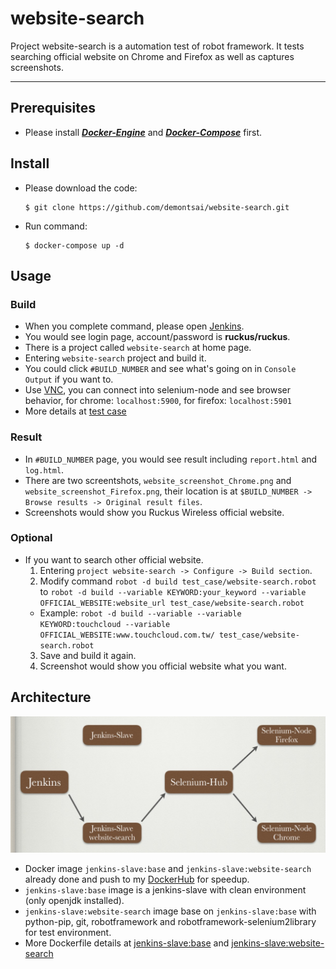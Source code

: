 # website-search
  Project website-search is a automation test of robot framework. It tests searching official website on Chrome and Firefox as well as captures screenshots.

- - -

## Prerequisites
  * Please install **_[Docker-Engine](https://docs.docker.com/engine/installation/linux/ubuntulinux/)_** and **_[Docker-Compose](https://docs.docker.com/compose/install/)_** first.

## Install
  * Please download the code:
    ```
    $ git clone https://github.com/demontsai/website-search.git
    ```

  * Run command:
    ```
    $ docker-compose up -d
    ```

## Usage
### Build
  * When you complete command, please open [Jenkins](http://localhost:8080).
  * You would see login page, account/password is **ruckus/ruckus**.
  * There is a project called `website-search` at home page.
  * Entering `website-search` project and build it.
  * You could click `#BUILD_NUMBER` and see what's going on in `Console Output` if you want to.
  * Use [VNC](https://chrome.google.com/webstore/detail/vnc%C2%AE-viewer-for-google-ch/iabmpiboiopbgfabjmgeedhcmjenhbla?utm_source=chrome-ntp-icon), you can connect into selenium-node and see browser behavior, for chrome: `localhost:5900`, for firefox: `localhost:5901`
  * More details at [test case](test_case/website-search.robot)

### Result
  * In `#BUILD_NUMBER` page, you would see result including `report.html` and `log.html`.
  * There are two screentshots, `website_screenshot_Chrome.png`	and `website_screenshot_Firefox.png`, their location is at `$BUILD_NUMBER -> Browse results -> Original result files`.
  * Screenshots would show you Ruckus Wireless official website.

### Optional
  * If you want to search other official website.
    1. Entering `project website-search -> Configure -> Build section`.
    2. Modify command `robot -d build test_case/website-search.robot` to `robot -d build --variable KEYWORD:your_keyword --variable OFFICIAL_WEBSITE:website_url test_case/website-search.robot`
      * Example: `robot -d build --variable --variable KEYWORD:touchcloud --variable OFFICIAL_WEBSITE:www.touchcloud.com.tw/ test_case/website-search.robot`
    3. Save and build it again.
    4. Screenshot would show you official website what you want.

## Architecture
  ![Architecture](pictures/website-search-architecture.jpg "website-search architecture")
  * Docker image `jenkins-slave:base` and `jenkins-slave:website-search` already done and push to my [DockerHub](https://hub.docker.com/r/demontsai/jenkins-slave/) for speedup.
  * `jenkins-slave:base` image is a jenkins-slave with clean environment (only openjdk installed).
  * `jenkins-slave:website-search` image base on `jenkins-slave:base` with python-pip, git, robotframework and robotframework-selenium2library for test environment.
  * More Dockerfile details at [jenkins-slave:base](/Dockerfile/jnkslv/Dockerfile) and [jenkins-slave:website-search](/Dockerfile/jnkslv_website-search/Dockerfile)
